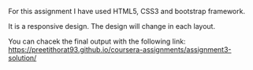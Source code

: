 For this assignment I have used HTML5, CSS3 and bootstrap framework.

It is a responsive design.
The design will change in each layout.


You can chacek the final output with the following link:
https://preetithorat93.github.io/coursera-assignments/assignment3-solution/
